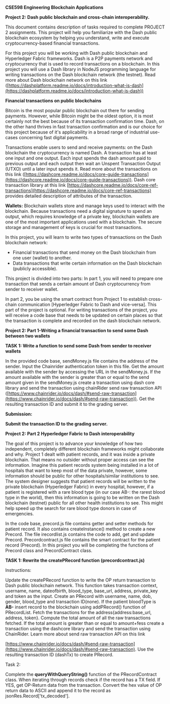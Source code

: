 **CSE598 Engineering Blockchain Applications**

**Project 2:**  **Dash public blockchain and cross-chain interoperability.**

This document contains description of tasks required to complete PROJECT 2 assignments. This project will help you familiarize with the Dash public blockchain ecosystem by helping you understand, write and execute cryptocurrency-based financial transactions.

For this project you will be working with Dash public blockchain and Hyperledger Fabric frameworks. Dash is a P2P payments network and cryptocurrency that is used to record transactions on a blockchain. In this project you will use a Dash library in NodeJS programming language for writing transactions on the Dash blockchain network (the testnet). Read more about Dash blockchain network on this link ([https://dashplatform.readme.io/docs/introduction-what-is-dash](https://dashplatform.readme.io/docs/introduction-what-is-dash))

**Financial transactions on public blockchains**

Bitcoin is the most popular public blockchain out there for sending payments. However, while Bitcoin might be the oldest option, it is most certainly not the best because of its transaction confirmation time. Dash, on the other hand thrives in fast transaction confirmation and is our choice for this project because of it&#39;s applicability in a broad range of industrial use-cases concerning fast digital payments.

Transactions enable users to send and receive payments: on the Dash blockchain the cryptocurrency is named Dash. A transaction has at least one input and one output. Each input spends the dash amount paid to previous output and each output then wait an Unspent Transaction Output (UTXO) until a later input spends it. Read more about the transactions on this link ([https://dashcore.readme.io/docs/core-guide-transactions](https://dashcore.readme.io/docs/core-guide-transactions)). Dash core transaction library at this link [https://dashcore.readme.io/docs/core-ref-transactions](https://dashcore.readme.io/docs/core-ref-transactions) provides detailed description of attributes of the transaction.

**Wallets:** Blockchain wallets store and manage keys used to interact with the blockchain. Because transactions need a digital signature to spend an output, which requires knowledge of a private key, blockchain wallets are one of the most important applications used with a blockchain. The secure storage and management of keys is crucial for most transactions.

In this project, you will learn to write two types of transactions on the Dash blockchain network:

- Financial transactions that send money on the Dash blockchain from one user (wallet) to another.
- Data transactions that write certain information on the Dash blockchain (publicly accessible).

This project is divided into two parts: In part 1, you will need to prepare one transaction that sends a certain amount of Dash cryptocurrency from sender to receiver wallet.

In part 2, you be using the smart contract from Project 1 to establish cross-chain communication [Hyperledger Fabric to Dash and vice-versa]. This part of the project is optional. For writing transactions of the project, you will receive a code base that needs to be updated on certain places so that the transaction is complete and recorded on the dash blockchain network.

**Project 2: Part 1-Writing a financial transaction to send some Dash between two wallets**

**TASK 1: Write a function to send some Dash from sender to receiver wallets**

In the provided code base, sendMoney.js file contains the address of the sender. Input the Chainrider authentication token in this file. Get the amount available with the sender by accessing the URL in the sendMoney.js. If the amount available with the sender is greater than or equal to the send amount given in the sendMoney.js create a transaction using dash core library and send the transaction using chainRider send raw transaction API ([https://www.chainrider.io/docs/dash/#send-raw-transaction](https://www.chainrider.io/docs/dash/#send-raw-transaction)). Get the resulting transaction ID and submit it to the grading server.

**Submission:**

**Submit the transaction ID to the grading server.**

**Project 2: Part 2 Hyperledger Fabric to Dash interoperability**

The goal of this project is to advance your knowledge of how two independent, completely different blockchain frameworks might collaborate and why. Project 1 dealt with patient records, and it was inside a private blockchain. That means no outsider without proper access can see the information. Imagine this patient records system being installed in a lot of hospitals that want to keep most of the data private, however, some information should be public for other hospitals/similar institutions to see. The system designer suggests that patient records will be written to the private blockchain (Hyperledger Fabric) in every hospital, however, if a patient is registered with a rare blood type (in our case AB-: the rarest blood type in the world), then this information is going to be written on the Dash blockchain (testnet) public for all other health institutions to see. This might help speed up the search for rare blood type donors in case of emergencies.

In the code base, precord.js file contains getter and setter methods for patient record. It also contains createInstance() method to create a new Precord. The file irecordlist.js contains the code to add, get and update Precord. Precordcontract.js file contains the smart contract for the patient record (Precord). In this project you will be completing the functions of Precord class and PrecordContract class.

**TASK 1: Rewrite the createPRecord function (precordcontract.js)**

Instructions:

Update the createPRecord function to write the OP return transaction to Dash public blockchain network. This function takes transaction context, username, name, dateofbirth, blood\_type, base\_url, address, private\_key and token as the input. Create an PRecord with username, name, dob, gender, blood\_type and transaction ID(none). If the patient bloodType is **AB-** insert record to the blockchain using addPRecord() function of PRecordList. Fetch the transactions for the address{address:base\_url, address, token}. Compute the total amount of all the raw transactions fetched. If the total amount is greater than or equal to amount+fess create a transaction using the dashcore library and send the transaction using ChainRider. Learn more about send raw transaction API on this link

[https://www.chainrider.io/docs/dash/#send-raw-transaction](https://www.chainrider.io/docs/dash/#send-raw-transaction). Use the resulting transaction ID (dashTx) to create PRecord.

Task 2:

Complete the **queryWithQueryString()** function of the PRecordContract class. When iterating through records check if the record has a TX field. If YES, get OP-Return data from the transaction. Convert the hex value of OP return data to ASCII and append it to the record as jsonRes.Record[&#39;tx\_decoded&#39;].